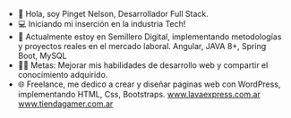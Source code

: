 - 👋 Hola, soy Pinget Nelson, Desarrollador Full Stack.
- 💻  Iniciando mi inserción en la industria Tech!
- 🌱 Actualmente estoy en Semillero Digital, implementando metodologías y proyectos reales en el mercado laboral. Angular, JAVA 8+, Spring Boot, MySQL
- 💪🏼 Metas: Mejorar mis habilidades de desarrollo web y compartir el conocimiento adquirido.
- 🌐 Freelance, me dedico a crear y diseñar paginas web con WordPress, implementando HTML, Css, Bootstraps.
  www.lavaexpress.com.ar 
  www.tiendagamer.com.ar

<!---
pinget969/pinget969 is a ✨ special ✨ repository because its `README.md` (this file) appears on your GitHub profile.
You can click the Preview link to take a look at your changes.
--->
